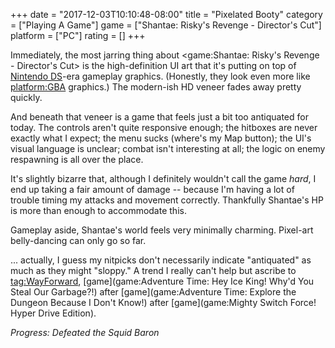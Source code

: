 +++
date = "2017-12-03T10:10:48-08:00"
title = "Pixelated Booty"
category = ["Playing A Game"]
game = ["Shantae: Risky's Revenge - Director's Cut"]
platform = ["PC"]
rating = []
+++

Immediately, the most jarring thing about <game:Shantae: Risky's Revenge - Director's Cut> is the high-definition UI art that it's putting on top of [Nintendo DS](platform:NDS)-era gameplay graphics.  (Honestly, they look even more like <platform:GBA> graphics.)  The modern-ish HD veneer fades away pretty quickly.

And beneath that veneer is a game that feels just a bit too antiquated for today.  The controls aren't quite responsive enough; the hitboxes are never exactly what I expect; the menu sucks (where's my Map button); the UI's visual language is unclear; combat isn't interesting at all; the logic on enemy respawning is all over the place.

It's slightly bizarre that, although I definitely wouldn't call the game <i>hard</i>, I end up taking a fair amount of damage -- because I'm having a lot of trouble timing my attacks and movement correctly.  Thankfully Shantae's HP is more than enough to accommodate this.

Gameplay aside, Shantae's world feels very minimally charming.  Pixel-art belly-dancing can only go so far.

... actually, I guess my nitpicks don't necessarily indicate "antiquated" as much as they might "sloppy."  A trend I really can't help but ascribe to <tag:WayForward>, [game](game:Adventure Time: Hey Ice King! Why'd You Steal Our Garbage?!) after [game](game:Adventure Time: Explore the Dungeon Because I Don't Know!) after [game](game:Mighty Switch Force! Hyper Drive Edition).

<i>Progress: Defeated the Squid Baron</i>
